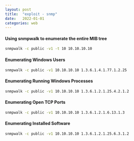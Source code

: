 ```yaml
---
layout: post
title:  "exploit - snmp"
date:   2022-01-01
categories: web
---
```


#### Using snmpwalk to enumerate the entire MIB tree

```bash
snmpwalk -c public -v1 -t 10 10.10.10.10
```

#### Enumerating Windows Users

```bash
snmpwalk -c public -v1 10.10.10.10 1.3.6.1.4.1.77.1.2.25
```

#### Enumerating Running Windows Processes

```bash
snmpwalk -c public -v1 10.10.10.10 1.3.6.1.2.1.25.4.2.1.2
```

#### Enumerating Open TCP Ports

```bash
snmpwalk -c public -v1 10.10.10.10 1.3.6.1.2.1.6.13.1.3
```

#### Enumerating Installed Software

```bash
snmpwalk -c public -v1 10.10.10.10 1.3.6.1.2.1.25.6.3.1.2
